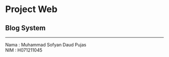 <h1>Project Web</h1>
<h2>Blog System</h2>
<hr>
<span>Nama : Muhammad Sofyan Daud Pujas</span><br>
<span>NIM  : H071211045</span>
<span>